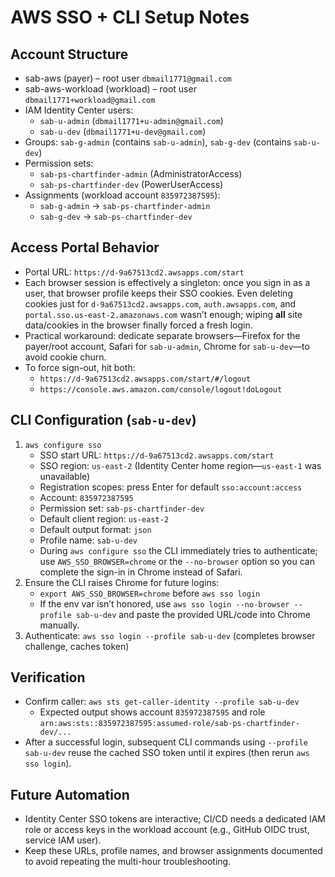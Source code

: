 # AWS SSO + CLI Setup Notes

## Account Structure
- sab-aws (payer) – root user `dbmail1771@gmail.com`
- sab-aws-workload (workload) – root user `dbmail1771+workload@gmail.com`
- IAM Identity Center users:
  - `sab-u-admin` (`dbmail1771+u-admin@gmail.com`)
  - `sab-u-dev` (`dbmail1771+u-dev@gmail.com`)
- Groups: `sab-g-admin` (contains `sab-u-admin`), `sab-g-dev` (contains `sab-u-dev`)
- Permission sets:
  - `sab-ps-chartfinder-admin` (AdministratorAccess)
  - `sab-ps-chartfinder-dev` (PowerUserAccess)
- Assignments (workload account `835972387595`):
  - `sab-g-admin` → `sab-ps-chartfinder-admin`
  - `sab-g-dev` → `sab-ps-chartfinder-dev`

## Access Portal Behavior
- Portal URL: `https://d-9a67513cd2.awsapps.com/start`
- Each browser session is effectively a singleton: once you sign in as a user, that browser profile keeps their SSO cookies. Even deleting cookies just for `d-9a67513cd2.awsapps.com`, `auth.awsapps.com`, and `portal.sso.us-east-2.amazonaws.com` wasn’t enough; wiping **all** site data/cookies in the browser finally forced a fresh login.
- Practical workaround: dedicate separate browsers—Firefox for the payer/root account, Safari for `sab-u-admin`, Chrome for `sab-u-dev`—to avoid cookie churn.
- To force sign-out, hit both:
  - `https://d-9a67513cd2.awsapps.com/start/#/logout`
  - `https://console.aws.amazon.com/console/logout!doLogout`

## CLI Configuration (`sab-u-dev`)
1. `aws configure sso`
   - SSO start URL: `https://d-9a67513cd2.awsapps.com/start`
   - SSO region: `us-east-2` (Identity Center home region—`us-east-1` was unavailable)
   - Registration scopes: press Enter for default `sso:account:access`
   - Account: `835972387595`
   - Permission set: `sab-ps-chartfinder-dev`
   - Default client region: `us-east-2`
   - Default output format: `json`
   - Profile name: `sab-u-dev`
   - During `aws configure sso` the CLI immediately tries to authenticate; use `AWS_SSO_BROWSER=chrome` or the `--no-browser` option so you can complete the sign-in in Chrome instead of Safari.
2. Ensure the CLI raises Chrome for future logins:
   - `export AWS_SSO_BROWSER=chrome` before `aws sso login`
   - If the env var isn’t honored, use `aws sso login --no-browser --profile sab-u-dev` and paste the provided URL/code into Chrome manually.
3. Authenticate: `aws sso login --profile sab-u-dev` (completes browser challenge, caches token)

## Verification
- Confirm caller: `aws sts get-caller-identity --profile sab-u-dev`
  - Expected output shows account `835972387595` and role `arn:aws:sts::835972387595:assumed-role/sab-ps-chartfinder-dev/...`
- After a successful login, subsequent CLI commands using `--profile sab-u-dev` reuse the cached SSO token until it expires (then rerun `aws sso login`).

## Future Automation
- Identity Center SSO tokens are interactive; CI/CD needs a dedicated IAM role or access keys in the workload account (e.g., GitHub OIDC trust, service IAM user).
- Keep these URLs, profile names, and browser assignments documented to avoid repeating the multi-hour troubleshooting.
